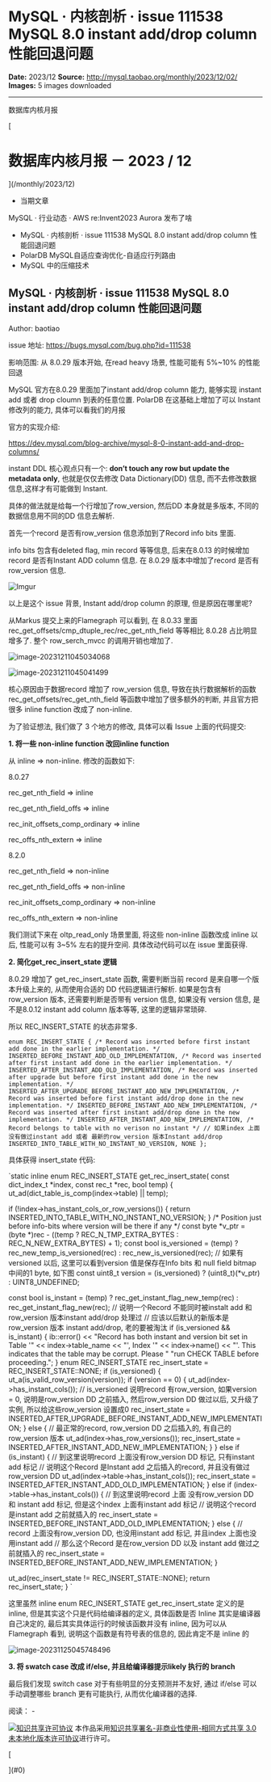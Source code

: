 # MySQL ·  内核剖析 · issue 111538 MySQL 8.0 instant add/drop column 性能回退问题

**Date:** 2023/12
**Source:** http://mysql.taobao.org/monthly/2023/12/02/
**Images:** 5 images downloaded

---

数据库内核月报

 [
 # 数据库内核月报 － 2023 / 12
 ](/monthly/2023/12)

 * 当期文章

 MySQL · 行业动态 · AWS re:Invent2023 Aurora 发布了啥
* MySQL · 内核剖析 · issue 111538 MySQL 8.0 instant add/drop column 性能回退问题
* PolarDB MySQL自适应查询优化-自适应行列路由
* MySQL 中的压缩技术

 ## MySQL · 内核剖析 · issue 111538 MySQL 8.0 instant add/drop column 性能回退问题 
 Author: baotiao 

 issue 地址: https://bugs.mysql.com/bug.php?id=111538

影响范围: 从 8.0.29 版本开始, 在read heavy 场景, 性能可能有 5%~10% 的性能回退

MySQL 官方在8.0.29 里面加了instant add/drop column 能力, 能够实现 instant add 或者 drop cloumn 到表的任意位置. PolarDB 在这基础上增加了可以 Instant 修改列的能力, 具体可以看我们的月报

官方的实现介绍:

https://dev.mysql.com/blog-archive/mysql-8-0-instant-add-and-drop-columns/

instant DDL 核心观点只有一个: **don’t touch any row but update the metadata only**, 也就是仅仅去修改 Data Dictionary(DD) 信息, 而不去修改数据信息,这样才有可能做到 Instant.

具体的做法就是给每一个行增加了row_version, 然后DD 本身就是多版本, 不同的数据信息用不同的DD 信息去解析.

首先一个record 是否有row_version 信息添加到了Record info bits 里面.

info bits 包含有deleted flag, min record 等等信息, 后来在8.0.13 的时候增加record 是否有Instant ADD column 信息. 在 8.0.29 版本中增加了record 是否有 row_version 信息.

![Imgur](.img/942e0d0747db_2qkg8dA.png)

以上是这个 issue 背景, Instant add/drop column 的原理, 但是原因在哪里呢?

从Markus 提交上来的Flamegraph 可以看到, 在 8.0.33 里面 rec_get_offsets/cmp_dtuple_rec/rec_get_nth_field 等等相比 8.0.28 占比明显增多了. 整个 row_serch_mvcc 的调用开销也增加了.

![image-20231211045034068](.img/9f6748c650e0_image-20231211045034068.png)

![image-20231211045041499](.img/e503856566bf_image-20231211045041499.png)

核心原因由于数据record 增加了 row_version 信息, 导致在执行数据解析的函数 rec_get_offsets/rec_get_nth_field 等函数中增加了很多额外的判断, 并且官方把很多 inline function 改成了 non-inline.

为了验证想法, 我们做了 3 个地方的修改, 具体可以看 Issue 上面的代码提交:

**1. 将一些 non-inline function 改回inline function**

从 inline => non-inline. 修改的函数如下:

8.0.27

rec_get_nth_field => inline

rec_get_nth_field_offs => inline

rec_init_offsets_comp_ordinary => inline

rec_offs_nth_extern => inline

8.2.0

rec_get_nth_field => non-inline

rec_get_nth_field_offs => non-inline

rec_init_offsets_comp_ordinary => non-inline

rec_offs_nth_extern => non-inline

我们测试下来在 oltp_read_only 场景里面, 将这些 non-inline 函数改成 inline 以后, 性能可以有 3~5% 左右的提升空间. 具体改动代码可以在 issue 里面获得.

**2. 简化get_rec_insert_state 逻辑**

8.0.29 增加了 get_rec_insert_state 函数, 需要判断当前 record 是来自哪一个版本升级上来的, 从而使用合适的 DD 代码逻辑进行解析. 如果是包含有 row_version 版本, 还需要判断是否带有 version 信息, 如果没有 version 信息, 是不是8.0.12 instant add column 版本等等, 这里的逻辑非常琐碎.

所以 REC_INSERT_STATE 的状态非常多.

`enum REC_INSERT_STATE {
 /* Record was inserted before first instant add done in the earlier
 implementation. */
 INSERTED_BEFORE_INSTANT_ADD_OLD_IMPLEMENTATION,
 /* Record was inserted after first instant add done in the earlier
 implementation. */
 INSERTED_AFTER_INSTANT_ADD_OLD_IMPLEMENTATION,
 /* Record was inserted after upgrade but before first instant add done in the
 new implementation. */
 INSERTED_AFTER_UPGRADE_BEFORE_INSTANT_ADD_NEW_IMPLEMENTATION,
 /* Record was inserted before first instant add/drop done in the new
 implementation. */
 INSERTED_BEFORE_INSTANT_ADD_NEW_IMPLEMENTATION,
 /* Record was inserted after first instant add/drop done in the new
 implementation. */
 INSERTED_AFTER_INSTANT_ADD_NEW_IMPLEMENTATION,
 /* Record belongs to table with no verison no instant */
 // 如果index 上面没有做过instant add 或者 最新的row_version 版本Instant add/drop
 INSERTED_INTO_TABLE_WITH_NO_INSTANT_NO_VERSION,
 NONE
};
`

具体获得 insert_state 代码:

`static inline enum REC_INSERT_STATE get_rec_insert_state(
 const dict_index_t *index, const rec_t *rec, bool temp) {
 ut_ad(dict_table_is_comp(index->table) || temp);

 if (!index->has_instant_cols_or_row_versions()) {
 return INSERTED_INTO_TABLE_WITH_NO_INSTANT_NO_VERSION;
 }
 /* Position just before info-bits where version will be there if any */
 const byte *v_ptr =
 (byte *)rec -
 ((temp ? REC_N_TMP_EXTRA_BYTES : REC_N_NEW_EXTRA_BYTES) + 1);
 const bool is_versioned =
 (temp) ? rec_new_temp_is_versioned(rec) : rec_new_is_versioned(rec);
 // 如果有versioned 以后, 这里可以看到version 值是保存在Info bits 和 null field bitmap 中间的1 byte, 如下图
 const uint8_t version = (is_versioned) ? (uint8_t)(*v_ptr) : UINT8_UNDEFINED;

 const bool is_instant = (temp) ? rec_get_instant_flag_new_temp(rec)
 : rec_get_instant_flag_new(rec);
 // 说明一个Record 不能同时被instalt add 和 row_version 版本instant add/drop 处理过
 // 应该以后默认的新版本是row_version 版本 instant add/drop, 老的要被淘汰
 if (is_versioned && is_instant) {
 ib::error() << "Record has both instant and version bit set in Table '"
 << index->table_name << "', Index '" << index->name()
 << "'. This indicates that the table may be corrupt. Please "
 "run CHECK TABLE before proceeding.";
 }
 enum REC_INSERT_STATE rec_insert_state = REC_INSERT_STATE::NONE;
 if (is_versioned) {
 ut_a(is_valid_row_version(version));
 if (version == 0) {
 ut_ad(index->has_instant_cols());
 // is_versioned 说明record 有row_version, 如果version = 0, 说明是row_version DD 之前插入, 然后row_version DD 做过以后, 又升级了实例, 所以给这些row_version 设置成0
 rec_insert_state =
 INSERTED_AFTER_UPGRADE_BEFORE_INSTANT_ADD_NEW_IMPLEMENTATION;
 } else {
 // 最正常的record, row_version DD 之后插入的, 有自己的row_version 版本
 ut_ad(index->has_row_versions());
 rec_insert_state = INSERTED_AFTER_INSTANT_ADD_NEW_IMPLEMENTATION;
 }
 } else if (is_instant) {
 // 到这里说明record 上面没有row_version DD 标记, 只有instant add 标记
 // 说明这个Record 是Instant add 之后插入的record, 并且没有做过row_version DD
 ut_ad(index->table->has_instant_cols());
 rec_insert_state = INSERTED_AFTER_INSTANT_ADD_OLD_IMPLEMENTATION;
 } else if (index->table->has_instant_cols()) {
 // 到这里说明record 上面 没有row_version DD 和 instant add 标记, 但是这个index 上面有instant add 标记
 // 说明这个record 是instant add 之前就插入的
 rec_insert_state = INSERTED_BEFORE_INSTANT_ADD_OLD_IMPLEMENTATION;
 } else {
 // record 上面没有row_version DD, 也没用instant add 标记, 并且index 上面也没用instant add
 // 那么这个Record 是在row_version DD 以及 instant add 做过之前就插入的
 rec_insert_state = INSERTED_BEFORE_INSTANT_ADD_NEW_IMPLEMENTATION;
 }

 ut_ad(rec_insert_state != REC_INSERT_STATE::NONE);
 return rec_insert_state;
}
`

这里虽然 inline enum REC_INSERT_STATE get_rec_insert_state 定义的是 inline, 但是其实这个只是代码给编译器的定义, 具体函数是否 Inline 其实是编译器自己决定的, 最后其实具体运行的时候该函数并没有 inline, 因为可以从Flamegraph 看到, 说明这个函数是有符号表的信息的, 因此肯定不是 inline 的

![image-20231125045748496](.img/214558e8977b_image-20231125045748496.png)

**3. 将 swatch case 改成 if/else, 并且给编译器提示likely 执行的 branch**

最后我们发现 switch case 对于有些明显的分支预测并不友好, 通过 if/else 可以手动调整哪些 branch 更有可能执行, 从而优化编译器的选择.

 阅读： - 

[![知识共享许可协议](.img/8232d49bd3e9_88x31.png)](http://creativecommons.org/licenses/by-nc-sa/3.0/)
本作品采用[知识共享署名-非商业性使用-相同方式共享 3.0 未本地化版本许可协议](http://creativecommons.org/licenses/by-nc-sa/3.0/)进行许可。

 [

 ](#0)